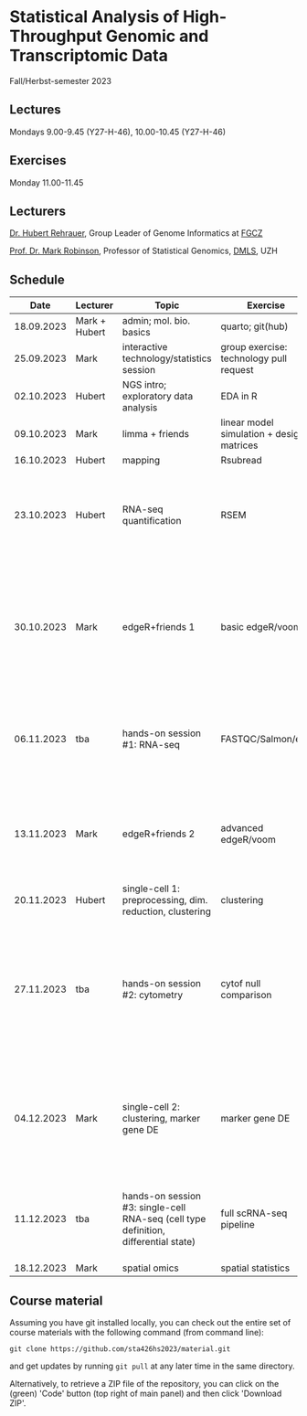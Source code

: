 # Statistical Analysis of High-Throughput Genomic and Transcriptomic Data
Fall/Herbst-semester 2023

## Lectures
Mondays 9.00-9.45 (Y27-H-46), 10.00-10.45 (Y27-H-46)

## Exercises
Monday 11.00-11.45

## Lecturers

[Dr. Hubert Rehrauer](http://www.fgcz.ch/the-center/people/rehrauer.html), Group Leader of Genome Informatics at [FGCZ](http://www.fgcz.ch/)  

[Prof. Dr. Mark Robinson](https://robinsonlabuzh.github.io/), Professor of Statistical Genomics, [DMLS](https://www.mls.uzh.ch/en.html), UZH  


## Schedule

| Date  | Lecturer | Topic | Exercise | JC1 | JC2 |
| --- | --- | --- | --- | --- | --- |
| 18.09.2023  | Mark + Hubert  | admin; mol. bio. basics | quarto; git(hub) | | |
| 25.09.2023  | Mark | interactive technology/statistics session  | group exercise: technology pull request | | |
| 02.10.2023  | Hubert | NGS intro; exploratory data analysis | EDA in R | | |
| 09.10.2023  | Mark | limma + friends | linear model simulation + design matrices | | |
| 16.10.2023  | Hubert | mapping  | Rsubread | | |
| 23.10.2023  | Hubert | RNA-seq quantification | RSEM  |[SEACells infers transcriptional and epigenomic cellular states from single-cell genomics data](https://www.nature.com/articles/s41587-023-01716-9) (MB, HW) | X |
| 30.10.2023  | Mark | edgeR+friends 1 | basic edgeR/voom | [Normalization of RNA-seq data using factor analysis](https://www.nature.com/articles/nbt.2931) (MR, RD)  | [ZINBMM: a general mixture model for simultaneous clustering and gene selection using single-cell transcriptomic data](https://genomebiology.biomedcentral.com/articles/10.1186/s13059-023-03046-0) (LL, SG, PA) |
| 06.11.2023  | tba | hands-on session #1: RNA-seq | FASTQC/Salmon/etc. | [Statistical significance for genomewide studies](https://www.pnas.org/doi/epdf/10.1073/pnas.1530509100) (DA, KS, FM) | [Identification of cell types, states and programs by learning gene set representations](https://www.biorxiv.org/content/10.1101/2023.09.08.556842v1.full.pdf) (TO, MC, GC) |
| 13.11.2023  | Mark | edgeR+friends 2  | advanced edgeR/voom | [OUTRIDER:A novel hierarchical clustering algorithm for gene sequences](https://bmcbioinformatics.biomedcentral.com/articles/10.1186/1471-2105-13-174) (AB, PB, CD) | [Slingshot: cell lineage and pseudotime inference for single-cell transcriptomics](https://bmcgenomics.biomedcentral.com/articles/10.1186/s12864-018-4772-0) (DB, CB) |
| 20.11.2023  | Hubert | single-cell 1: preprocessing, dim. reduction, clustering | clustering | X | X |
| 27.11.2023  | tba | hands-on session #2: cytometry | cytof null comparison | [SpatialDM for rapid identification of spatially co-expressed ligand–receptor and revealing cell–cell communication patterns](https://www.nature.com/articles/s41467-023-39608-w) (EG, AE) | [Differential abundance testing on single-cell data using k-nearest neighbor graphs](https://www.nature.com/articles/s41587-021-01033-z)(CC, ZY, XY) |
| 04.12.2023  | Mark | single-cell 2: clustering, marker gene DE  | marker gene DE | [Redefining CpG islands using hidden Markov models](https://academic.oup.com/biostatistics/article/11/3/499/256898?login=false) (MI, MT, AT) | [SPOTlight: seeded NMF regression to deconvolute spatial transcriptomics spots with single-cell transcriptomes](https://academic.oup.com/nar/article/49/9/e50/6129341?login=false#248806227) (NG, ZZ)
| 11.12.2023  | tba | hands-on session #3: single-cell RNA-seq (cell type definition, differential state)  | full scRNA-seq pipeline | [Supervised discovery of interpretable gene programs from single-cell data](https://www.nature.com/articles/s41587-023-01940-3) (GP, ER, GB) | X |
| 18.12.2023  | Mark | spatial omics  | spatial statistics | X | X |
 

## Course material

Assuming you have git installed locally, you can check out the entire set of course materials with the following command (from command line):
```
git clone https://github.com/sta426hs2023/material.git
```  
and get updates by running `git pull` at any later time in the same directory.

Alternatively, to retrieve a ZIP file of the repository, you can click on the (green) 'Code' button (top right of main panel) and then click 'Download ZIP'.
